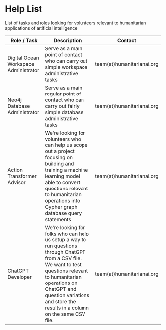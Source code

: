 # Help List
List of tasks and roles looking for volunteers relevant to humanitarian applications of artificial intelligence

Role / Task | Description | Contact
--- | --- | ---
Digital Ocean Workspace Administrator | Serve as a main point of contact who can carry out simple workspace administrative tasks | team(at)humanitarianai.org
Neo4j Database Administrator | Serve as a main regular point of contact who can carry out fairly simple database administrative tasks | team(at)humanitarianai.org
Action Transformer Advisor | We're looking for volunteers who can help us scope out a project focusing on building and training a machine learning model able to convert questions relevant to humanitarian operations into Cypher graph database query statements | team(at)humanitarianai.org
ChatGPT Developer | We're looking for folks who can help us setup a way to run questions through ChatGPT from a CSV file. We want to test questions relevant to humanitarian operations on ChatGPT and question variations and store the results in a column on the same CSV file. | team(at)humanitarianai.org
